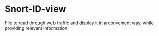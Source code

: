 # Snort-ID-view
File to read through web traffic and display it in a convenient way, while providing relevant information. 
